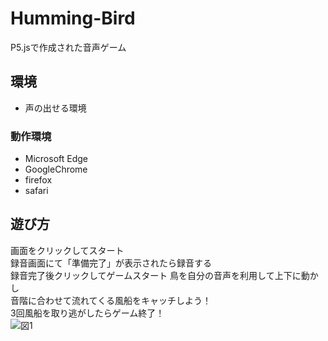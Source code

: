 # Humming-Bird

P5.jsで作成された音声ゲーム

## 環境
- 声の出せる環境
### 動作環境
- Microsoft Edge
- GoogleChrome
- firefox
- safari


## 遊び方

画面をクリックしてスタート  
録音画面にて「準備完了」が表示されたら録音する  
録音完了後クリックしてゲームスタート
鳥を自分の音声を利用して上下に動かし  
音階に合わせて流れてくる風船をキャッチしよう！  
3回風船を取り逃がしたらゲーム終了！  
![図1](https://user-images.githubusercontent.com/59441178/142902487-8183b27a-ce28-4dff-82a2-5eaadcd53408.png)
